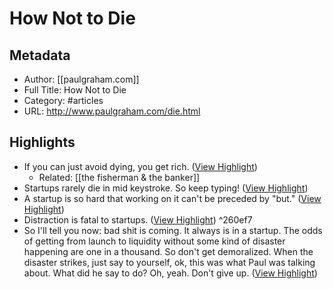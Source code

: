 # How Not to Die

## Metadata
- Author: [[paulgraham.com]]
- Full Title: How Not to Die
- Category: #articles
- URL: http://www.paulgraham.com/die.html

## Highlights
- If you can just avoid dying, you get rich. ([View Highlight](https://instapaper.com/read/1510255559/19690705))
	- Related: [[the fisherman & the banker]]
- Startups rarely die in mid keystroke. So keep typing! ([View Highlight](https://instapaper.com/read/1510255559/19690768))
- A startup is so hard that working on it can't be preceded by "but." ([View Highlight](https://instapaper.com/read/1510255559/19690776))
- Distraction is fatal to startups. ([View Highlight](https://instapaper.com/read/1510255559/19690777)) ^260ef7
- So I'll tell you now: bad shit is coming. It always is in a startup. The odds of getting from launch to liquidity without some kind of disaster happening are one in a thousand. So don't get demoralized. When the disaster strikes, just say to yourself, ok, this was what Paul was talking about. What did he say to do? Oh, yeah. Don't give up. ([View Highlight](https://instapaper.com/read/1510255559/19690784))
